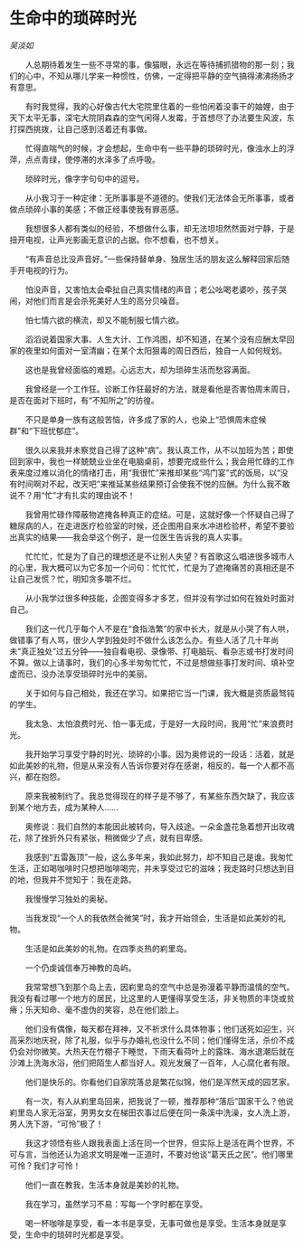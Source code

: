 # 生命中的琐碎时光

*吴淡如*

　　人总期待着发生一些不寻常的事，像猫眼，永远在等待捕抓猎物的那一刻；我们的心中，不知从哪儿学来一种惯性，仿佛，一定得把平静的空气搞得沸沸扬扬才有意思。

　　有时我觉得，我的心好像古代大宅院里住着的一些怕闲着没事干的妯娌，由于天下太平无事，深宅大院阴森森的空气闲得人发霉，于首想尽了办法要生风波，东打探西挑拨，让自己感到活着还有事做。

　　忙得直喘气的时候，才会想起，生命中有一些平静的琐碎时光，像浊水上的浮萍，点点青绿，使停滞的水泽多了点呼吸。

　　琐碎时光，像字字句句中的逗号。

　　从小我习于一种定律：无所事事是不道德的。使我们无法体会无所事事，或者做点琐碎小事的美感；不做正经事使我有罪恶感。

　　我想很多人都有类似的经验，不想做什么事，却无法坦坦然然面对宁静，于是扭开电视，让声光影画无意识的占据。你不想看，也不想关。

　　“有声音总比没声音好。”一些保持替单身、独居生活的朋友这么解释回家后随手开电视的行为。

　　怕没声音，又害怕太会牵扯自己真实情绪的声音；老公吆喝老婆吵，孩子哭闹，对他们而言是会杀死美好人生的高分贝噪音。

　　怕七情六欲的横流，却又不能制服七情六欲。

　　滔滔说着国家大事、人生大计、工作鸿图，却不知道，在某个没有应酬太早回家的夜里如何面对一室清幽；在某个太阳狠毒的周日西后，独自一人如何规划。

　　这也是我曾经面临的难题。心远志大，却为琐碎生活而愁容满面。

　　我曾经是一个工作狂。诊断工作狂最好的方法，就是看他是否害怕周末周日，是否在面对下班时，有“不知所之”的彷徨。

　　不只是单身一族有这般苦恼，许多成了家的人，也染上“恐惧周末症候群”和“下班忧郁症”。

　　很久以来我并未察觉自己得了这种“病”。我认真工作，从不以加班为苦；即使回到家中，我也一样兢兢业业坐在电脑桌前，想要完成些什么；我会用忙碌的工作表来度过难以消化的情绪打击，用“我很忙”来推却某些“鸿门宴”式的饭局，以“没有时间啊对不起，改天吧”来推延某些结果预订会使我不悦的应酬。为什么我不敢说不？用“忙”才有扎实的理由说不！

　　我曾用忙碌作障蔽物遮掩各种真正的症结。可是，这就好像一个怀疑自己得了糖尿病的人，在走进医疗检验室的时候，还企图用自来水冲进检验杯，希望不要验出真实的结果——我会举这个例子，是一位医生告诉我的真人实事。

　　忙忙忙，忙是为了自己的理想还是不让别人失望？有首歌这么唱进很多城市人的心里，我大概可以为它多加一个问句：忙忙忙，忙是为了遮掩痛苦的真相还是不让自己发慌？忙，明知贪多嚼不烂。

　　从小我学过很多种技能，企图变得多才多艺，但并没有学过如何在独处时面对自己。

　　我们这一代几乎每个人不是在“食指浩繁”的家中长大，就是从小哭了有人哄，做错事了有人骂，很少人学到独处时不做什么该怎么办。有些人活了几十年尚未“真正独处”过五分钟——独自看电视、录像带、打电脑玩、看杂志或书打发时间不算。做以上请事时，我们的心多半匆匆忙忙，不过是想做些事打发时间、填补空虚而已，没办法享受琐碎时光中的美丽。

　　关于如何与自己相处，我还在学习。如果把它当一门课，我大概是资质最驽钝的学生。

　　我太急、太怕浪费时光、怕一事无成，于是好一大段时间，我用“忙”来浪费时光。

　　我开始学习享受宁静的时光、琐碎的小事。因为奥修说的一段话：活着，就是如此美妙的礼物，但是从来没有人告诉你要对存在感谢，相反的，每一个人都不高兴，都在抱怨。

　　原来我被制约了。我总觉得现在的样子是不够了，有某些东西欠缺了，我应该到某个地方去，成为某种人……

　　奥修说：我们自然的本能因此被转向，导入歧途。一朵金盏花急着想开出玫魂花，除了挫折外只有紧张，稍微做少了点，就有目卑感。

　　我感到“五雷轰顶”一般，这么多年来，我如此努力，却不知自己是谁。我匆忙生活，正如喝咖啡时只想把咖啡喝完，并未享受过它的滋味；我走路时只想达到目的地，但我并不觉知于：我在走路。

　　我慢慢学习独处的奥秘。

　　当我发现“一个人的我依然会微笑”时，我才开始领会，生活是如此美妙的礼物。

　　生活是如此美妙的礼物。在四季炎热的峲里岛。

　　一个仍虔诚信奉万神教的岛屿。

　　我常常想飞到那个岛上去，因峲里岛的空气中总是弥漫着平静而温情的空气。我没有看过哪一个地方的居民，比这里的人更懂得享受生活，非关物质的丰饶或贫瘠；乐天知命、毫不虚伪的笑容，总在他们脸上。

　　他们没有偶像，每天都在拜神，又不祈求什么具体物事；他们送死如迎生，兴高采烈地庆祝，除了礼服，似乎与办婚礼也没什么不同；他们懂得生活，杀价不成仍会对你微笑。大热天在竹棚子下睡觉，下雨天看荷叶上的露珠、海水退潮后就在沙滩上洗海水浴，他们把陌生人都当好人。观光发展了一百年，人心腐化者有限。

　　他们是快乐的。你看他们自家院落总是繁花似锦，他们是浑然天成的园艺家。

　　有一次，有人从峲里岛回来，把我说了一顿，推荐那种“落后”国家干么？他说峲里岛人家无浴室，男男女女在梯田农事过后便在同一条溪中洗澡，女人洗上游，男人洗下游，“可怜”极了！

　　我这才领悟有些人跟我表面上活在同一个世界，但实际上是活在两个世界，不可与言，当他还认为追求文明是唯一正道时，不要对他谈“葛天氏之民”。他们哪里可怜？我们才可怜！

　　他们一直在教我，生活本身就是美妙的礼物。

　　我在学习，虽然学习不易：写每一个字时都在享受。

　　喝一杯咖啡是享受，看一本书是享受，无事可做也是享受。生活本身就是享受，生命中的琐碎时光都是享受。